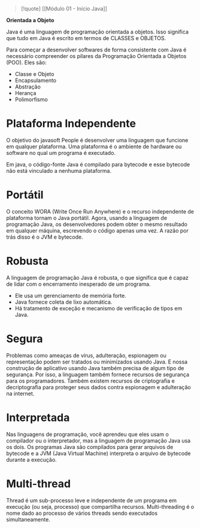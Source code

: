 
>[!quote] [[Módulo 01 - Início Java]]

**Orientada a Objeto**

Java é uma linguagem de programação orientada a objetos.
Isso significa que tudo em Java é escrito em termos de CLASSES e OBJETOS.

Para começar a desenvolver softwares de forma consistente com Java é necessário compreender os pilares da Programação Orientada a Objetos (POO). Eles são:

- Classe e Objeto
- Encapsulamento
- Abstração
- Herança
- Polimorfismo
# Plataforma Independente

O objetivo do javasoft People é desenvolver uma linguagem que funcione em qualquer plataforma. Uma plataforma é o ambiente de hardware ou software no qual um programa é executado.

Em java, o código-fonte Java é compilado para bytecode e esse bytecode não está vinculado a nenhuma plataforma.

# Portátil

O conceito WORA (Write Once Run Anywhere) e o recurso independente de plataforma tornam o Java portátil. Agora, usando a linguagem de programação Java, os desenvolvedores podem obter o mesmo resultado em qualquer máquina, escrevendo o código apenas uma vez. A razão por trás disso é o JVM e bytecode.

# Robusta

A linguagem de programação Java é robusta, o que significa que é capaz de lidar com o encerramento inesperado de um programa.

- Ele usa um gerenciamento de memória forte.
- Java fornece coleta de lixo automática.
- Há tratamento de exceção e mecanismo de verificação de tipos em Java.

# Segura

Problemas como ameaças de vírus, adulteração, espionagem ou representação podem ser tratados ou minimizados usando Java. E nossa construção de aplicativo usando Java também precisa de algum tipo de segurança. Por isso, a linguagem também fornece recursos de segurança para os programadores. Também existem recursos de criptografia e decriptografia para proteger seus dados contra espionagem e adulteração na internet.

# Interpretada

Nas linguagens de programação, você aprendeu que eles usam o compilador ou o interpretador, mas a linguagem de programação Java usa os dois. Os programas Java são compilados para gerar arquivos de bytecode e a JVM (Java Virtual Machine) interpreta o arquivo de bytecode durante a execução.

# Multi-thread

Thread é um sub-processo leve e independente de um programa em execução (ou seja, processo) que compartilha recursos. Multi-threading é o nome dado ao processo de vários threads sendo executados simultaneamente.